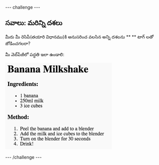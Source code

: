 \--- challenge \---

## సవాలు: మరిన్ని దశలు

మీరు మీ రెసిపీ(తయారి విధానము)కి అనుసరించ వలసిన అన్ని దశలను ** ** టాగ్ లతో జోడించగలరా?

మీ వెబ్‌పేజీలో పద్ధతి ఇలా ఉండాలి:

![స్క్రీన్ షాట్](images/recipe-more-method.png)

\--- /challenge \---